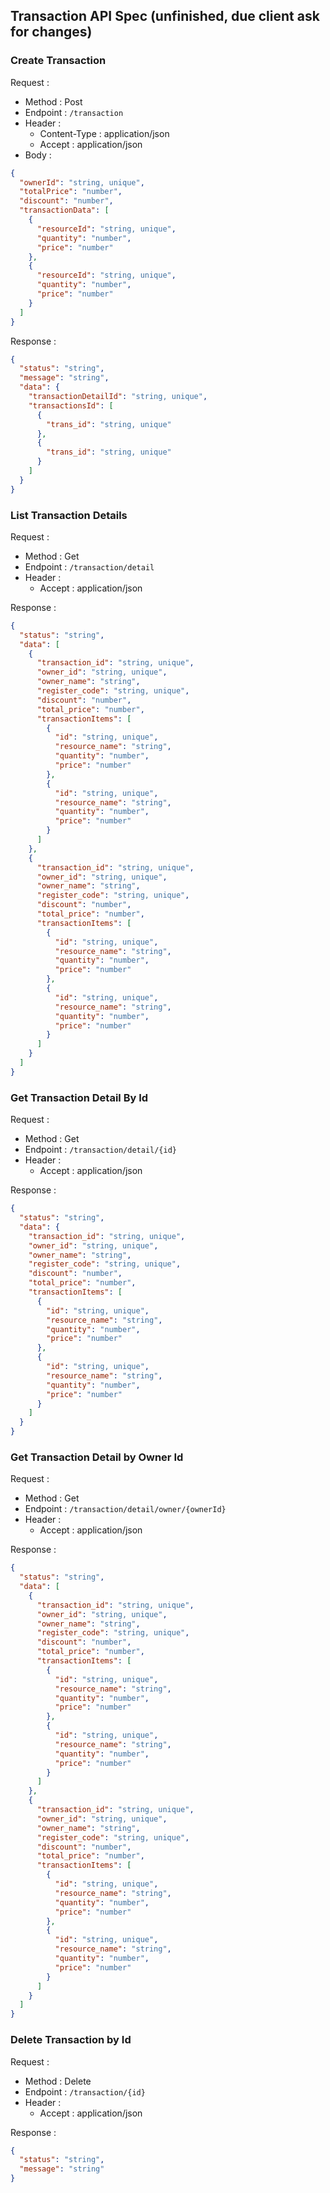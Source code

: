 ## Transaction API Spec (unfinished, due client ask for changes)

### Create Transaction

Request :

- Method : Post
- Endpoint : `/transaction`
- Header :
  - Content-Type : application/json
  - Accept : application/json
- Body :

```json
{
  "ownerId": "string, unique",
  "totalPrice": "number",
  "discount": "number",
  "transactionData": [
    {
      "resourceId": "string, unique",
      "quantity": "number",
      "price": "number"
    },
    {
      "resourceId": "string, unique",
      "quantity": "number",
      "price": "number"
    }
  ]
}
```

Response :

```json
{
  "status": "string",
  "message": "string",
  "data": {
    "transactionDetailId": "string, unique",
    "transactionsId": [
      {
        "trans_id": "string, unique"
      },
      {
        "trans_id": "string, unique"
      }
    ]
  }
}
```

### List Transaction Details

Request :

- Method : Get
- Endpoint : `/transaction/detail`
- Header :
  - Accept : application/json

Response :

```json
{
  "status": "string",
  "data": [
    {
      "transaction_id": "string, unique",
      "owner_id": "string, unique",
      "owner_name": "string",
      "register_code": "string, unique",
      "discount": "number",
      "total_price": "number",
      "transactionItems": [
        {
          "id": "string, unique",
          "resource_name": "string",
          "quantity": "number",
          "price": "number"
        },
        {
          "id": "string, unique",
          "resource_name": "string",
          "quantity": "number",
          "price": "number"
        }
      ]
    },
    {
      "transaction_id": "string, unique",
      "owner_id": "string, unique",
      "owner_name": "string",
      "register_code": "string, unique",
      "discount": "number",
      "total_price": "number",
      "transactionItems": [
        {
          "id": "string, unique",
          "resource_name": "string",
          "quantity": "number",
          "price": "number"
        },
        {
          "id": "string, unique",
          "resource_name": "string",
          "quantity": "number",
          "price": "number"
        }
      ]
    }
  ]
}
```

### Get Transaction Detail By Id

Request :

- Method : Get
- Endpoint : `/transaction/detail/{id}`
- Header :
  - Accept : application/json

Response :

```json
{
  "status": "string",
  "data": {
    "transaction_id": "string, unique",
    "owner_id": "string, unique",
    "owner_name": "string",
    "register_code": "string, unique",
    "discount": "number",
    "total_price": "number",
    "transactionItems": [
      {
        "id": "string, unique",
        "resource_name": "string",
        "quantity": "number",
        "price": "number"
      },
      {
        "id": "string, unique",
        "resource_name": "string",
        "quantity": "number",
        "price": "number"
      }
    ]
  }
}
```

### Get Transaction Detail by Owner Id

Request :

- Method : Get
- Endpoint : `/transaction/detail/owner/{ownerId}`
- Header :
  - Accept : application/json

Response :

```json
{
  "status": "string",
  "data": [
    {
      "transaction_id": "string, unique",
      "owner_id": "string, unique",
      "owner_name": "string",
      "register_code": "string, unique",
      "discount": "number",
      "total_price": "number",
      "transactionItems": [
        {
          "id": "string, unique",
          "resource_name": "string",
          "quantity": "number",
          "price": "number"
        },
        {
          "id": "string, unique",
          "resource_name": "string",
          "quantity": "number",
          "price": "number"
        }
      ]
    },
    {
      "transaction_id": "string, unique",
      "owner_id": "string, unique",
      "owner_name": "string",
      "register_code": "string, unique",
      "discount": "number",
      "total_price": "number",
      "transactionItems": [
        {
          "id": "string, unique",
          "resource_name": "string",
          "quantity": "number",
          "price": "number"
        },
        {
          "id": "string, unique",
          "resource_name": "string",
          "quantity": "number",
          "price": "number"
        }
      ]
    }
  ]
}
```

### Delete Transaction by Id

Request :

- Method : Delete
- Endpoint : `/transaction/{id}`
- Header :
  - Accept : application/json

Response :

```json
{
  "status": "string",
  "message": "string"
}
```
